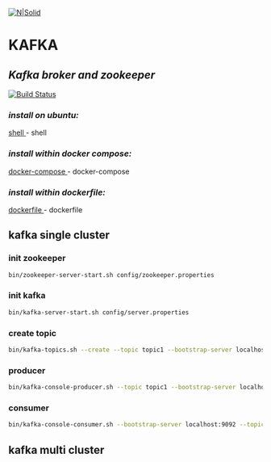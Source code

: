 [![N|Solid](https://raw.githubusercontent.com/mindsetcloud-IT/StoreOfBuild/main/frontend/static/img/logo/mindsetcloud-logo.png?token=GHSAT0AAAAAABZ5OIPOYCPJ6MH4N53OPTDSY2VHQGQ)](https://mindsetcloud.net)

# KAFKA
## _Kafka broker and zookeeper_

[![Build Status](https://travis-ci.org/joemccann/dillinger.svg?branch=master)](https://nodesource.com/products/nsolid)

### _install on ubuntu:_
[ shell ](https://github.com/mindsetcloud/infra-data-engineer/blob/main/docker/kafka/install.sh) - shell

### _install within docker compose:_
[ docker-compose ](https://github.com/mindsetcloud/infra-data-engineer/blob/main/docker/kafka/kafka.yml) - docker-compose

### _install within dockerfile:_
[ dockerfile ](https://github.com/mindsetcloud/infra-data-engineer/blob/main/docker/kafka/Dockerfile) - dockerfile

## kafka single cluster

### init zookeeper

```sh
bin/zookeeper-server-start.sh config/zookeeper.properties
```
### init kafka

```sh
bin/kafka-server-start.sh config/server.properties
```
### create topic

```sh
bin/kafka-topics.sh --create --topic topic1 --bootstrap-server localhost:9092 --replication-factor 1 --partitions 1
```
### producer

```sh
bin/kafka-console-producer.sh --topic topic1 --bootstrap-server localhost:9092
```
### consumer

```sh
bin/kafka-console-consumer.sh --bootstrap-server localhost:9092 --topic topic1 --from-beginning
```

## kafka multi cluster

